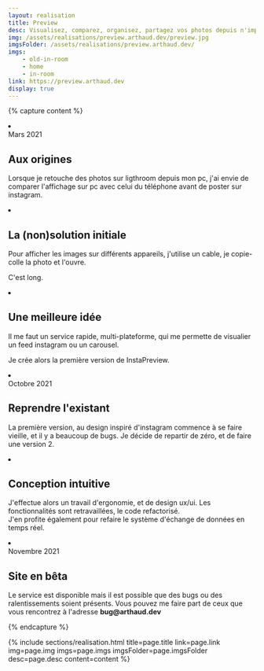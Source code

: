 ```yaml
---
layout: realisation
title: Preview
desc: Visualisez, comparez, organisez, partagez vos photos depuis n'importe quel appareil.
img: /assets/realisations/preview.arthaud.dev/preview.jpg
imgsFolder: /assets/realisations/preview.arthaud.dev/
imgs: 
    - old-in-room
    - home
    - in-room
link: https://preview.arthaud.dev
display: true
---
```


{% capture content %}
<li class="swiper-slide" data-cover="preview">
    <div class="intro-card">
        <span>Mars 2021</span>
        <h2>Aux origines</h2>
        <p>
            Lorsque je retouche des photos sur ligthroom depuis mon pc, j'ai envie de comparer l'affichage sur pc avec celui du téléphone avant de poster sur instagram.
        </p>
    </div>
</li>
<li class="swiper-slide" data-cover="preview">
    <div class="intro-card">
        <!-- <span>Mars 2021</span> -->
        <h2>La (non)solution initiale</h2>
        <p>
            Pour afficher les images sur différents appareils, j'utilise un cable, je copie-colle la photo et l'ouvre.
        </p>
        <p class="pt">
            C'est long.
        </p>
    </div>
</li>
<li class="swiper-slide" data-cover="old-in-room">
    <div class="intro-card">
        <!-- <span>Mars 2021</span> -->
        <h2>Une meilleure idée</h2>
        <p>
            Il me faut un service rapide, multi-plateforme, qui me permette de visualier un feed instagram ou un carousel.<br>
        </p>
        <p class="pt">
            Je crée alors la première version de InstaPreview.
        </p>
    </div>
</li>
<li class="swiper-slide" data-cover="home">
    <div class="intro-card">
        <span>Octobre 2021</span>
        <h2>Reprendre l'existant</h2>
        <p>
            La première version, au design inspiré d'instagram commence à se faire vieille, et il y a beaucoup de bugs. Je décide de repartir de zéro, et de faire une version 2.
        </p>
    </div>
</li>
<li class="swiper-slide" data-cover="in-room">
    <div class="intro-card">
        <!-- <span>Octobre 2021</span> -->
        <h2>Conception intuitive</h2>
        <p>
            J'effectue alors un travail d'ergonomie, et de design ux/ui. Les fonctionnalités sont retravaillées, le code refactorisé.<br>
            J'en profite également pour refaire le système d'échange de données en temps réel.
        </p>
    </div>
</li>
<li class="swiper-slide" data-cover="in-room">
    <div class="intro-card">
        <span>Novembre 2021</span>
        <h2>Site en bêta</h2>
        <p>
            Le service est disponible mais il est possible que des bugs ou des ralentissements soient présents. Vous pouvez me faire part de ceux que vous rencontrez à l'adresse <b>bug@arthaud.dev</b>
        </p>
    </div>
</li>
{% endcapture %}

{% 
    include sections/realisation.html
    title=page.title
    link=page.link
    img=page.img
    imgs=page.imgs
    imgsFolder=page.imgsFolder
    desc=page.desc
    content=content
%}
